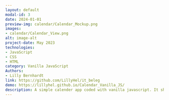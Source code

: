 ```yaml
---
layout: default
modal-id: 3
date: 2024-01-01
preview-img: calendar/Calendar_Mockup.png
images:
- calendar/Calendar_View.png
alt: image-alt
project-date: May 2023
technologies: 
- JavaScript
- CSS
- HTML
category: Vanilla JavaScript
Authors: 
- Lilly Bernhardt
link: https://github.com/LillyHel/it_beleg
demo: https://lillyhel.github.io/Calendar_Vanilla_JS/
description: A simple calender app coded with vanilla javascript. It shows all bank holidays in Germany and can display every date up to 2099.
---
```

